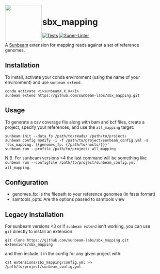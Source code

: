 <img src="https://github.com/sunbeam-labs/sunbeam/blob/stable/docs/images/sunbeam_logo.gif" width=120, height=120 align="left" />

# sbx_mapping

<!-- badges: start -->
[![Tests](https://github.com/sunbeam-labs/sbx_mapping/actions/workflows/tests.yml/badge.svg)](https://github.com/sunbeam-labs/sbx_mapping/actions/workflows/tests.yml)
[![Super-Linter](https://github.com/sunbeam-labs/sbx_mapping/actions/workflows/linter.yml/badge.svg)](https://github.com/sunbeam-labs/sbx_mapping/actions/workflows/linter.yml)
<!-- badges: end -->

A [Sunbeam](https://github.com/sunbeam-labs/sunbeam) extension for mapping reads against a set of reference genomes.

## Installation

To install, activate your conda environment (using the name of your environment) and use `sunbeam extend`:

    conda activate <i>sunbeamX.X.X</i>
    sunbeam extend https://github.com/sunbeam-labs/sbx_mapping.git

## Usage

To generate a csv coverage file along with bam and bcf files, create a project, specify your references, and use the `all_mapping` target:

    sunbeam init --data_fp /path/to/reads/ /path/to/project/
    sunbeam config modify -i -f /path/to/project/sunbeam_config.yml -s 'sbx_mapping: {{genomes_fp: {/path/to/hosts/}}}'
    sunbeam run --profile /path/to/project/ all_mapping

N.B. For sunbeam versions <4 the last command will be something like `sunbeam run --configfile /path/to/project/sunbeam_config.yml all_mapping`.

## Configuration

  - genomes_fp: Is the filepath to your reference genomes (in fasta format)
  - samtools_opts: Are the options passed to samtools view

## Legacy Installation

For sunbeam versions <3 or if `sunbeam extend` isn't working, you can use `git` directly to install an extension:

    git clone https://github.com/sunbeam-labs/sbx_mapping.git extensions/sbx_mapping

and then include it in the config for any given project with:

    cat extensions/sbx_mapping/config.yml >> /path/to/project/sunbeam_config.yml